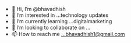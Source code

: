 - 👋 Hi, I’m @bhavadhish
- 👀 I’m interested in ...technology updates
- 🌱 I’m currently learning ...digitalmarketing
- 💞️ I’m looking to collaborate on ...
- 📫 How to reach me ...bhavadhish1@gmail.com

<!---
bhavadhish/bhavadhish is a ✨ special ✨ repository because its `README.md` (this file) appears on your GitHub profile.
You can click the Preview link to take a look at your changes.
--->
